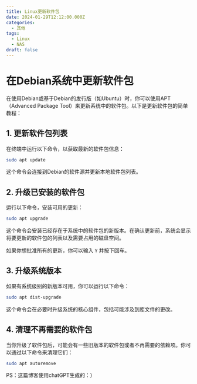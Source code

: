 ```yaml
---
title: Linux更新软件包
date: 2024-01-29T12:12:00.000Z
categories:
  - 其他
tags:
  - Linux
  - NAS
draft: false
---
```

# 在Debian系统中更新软件包

在使用Debian或基于Debian的发行版（如Ubuntu）时，你可以使用APT（Advanced Package Tool）来更新系统中的软件包。以下是更新软件包的简单教程：

## 1. 更新软件包列表

在终端中运行以下命令，以获取最新的软件包信息：

```bash
sudo apt update
```

这个命令会连接到Debian的软件源并更新本地软件包列表。

## 2. 升级已安装的软件包

运行以下命令，安装可用的更新：

```bash
sudo apt upgrade
```

这个命令会安装已经存在于系统中的软件包的新版本。在确认更新前，系统会显示将要更新的软件包的列表以及需要占用的磁盘空间。

如果你想批准所有的更新，你可以输入 `Y` 并按下回车。

## 3. 升级系统版本

如果有系统级别的新版本可用，你可以运行以下命令：

```bash
sudo apt dist-upgrade
```

这个命令会在必要时升级系统的核心组件，包括可能涉及到库文件的更改。

## 4. 清理不再需要的软件包

当你升级了软件包后，可能会有一些旧版本的软件包或者不再需要的依赖项。你可以通过以下命令来清理它们：

```bash
sudo apt autoremove
```



PS：这篇博客使用chatGPT生成的：）
